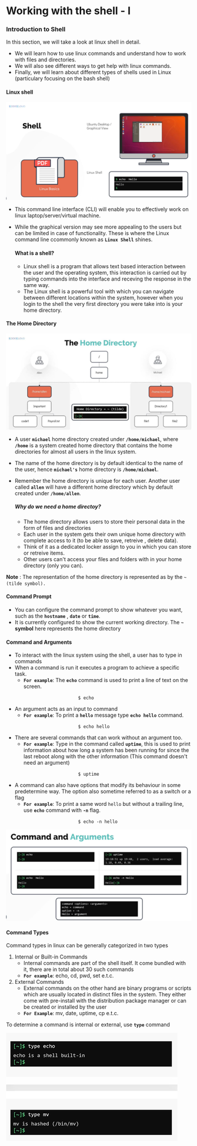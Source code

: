 # Working with the shell - I

### Introduction to Shell

In this section, we will take a look at linux shell in detail. 
- We will learn how to use linux commands and understand how to work with files and directories. 
- We will also see different ways to get help with linux commands. 
- Finally, we will learn about different types of shells used in Linux (particulary focusing on the bash shell)

#### Linux shell

![Shell](../../images/Shell.PNG)

- This command line interface (CLI) will enable you to effectively work on linux laptop/server/virtual machine.
- While the graphical version may see more appealing to the users but can be limited in case of functionality. These is where the Linux command line ccommonly known as **`Linux Shell`** shines.

  #### What is a shell?

  - Linux shell is a program that allows text based interaction between the user and the operating system, this interaction is carried out by typing commands into the interface and receving the response in the same way.
  - The Linux shell is a powerful tool with which you can navigate between different locations within the system, however when you login to the shell the very first directory you were take into is your home directory.

#### The Home Directory

![The-Home-Directory](../../images/The_Home_Directory.JPG)
 
- A user **`michael`** home directory created under **`/home/michael`**, where **`/home`** is a system created home directory that contains the home directories for almost all users in the linux system. 
- The name of the home directory is by default identical to the name of the user, hence **`michael's`** home directory is **`/home/michael`**.
- Remember the home directory is unique for each user. Another user called **`allen`** will have a different home directory which by default created under **`/home/allen`**.

  ##### Why do we need a home directoy?
  - The home directory allows users to store their personal data in the form of files and directories
  - Each user in the system gets their own unique home directory with complete access to it (to be able to save, retreive , delete data).
  - Think of it as a dedicated locker assign to you in which you can store or retreive items.
  - Other users can't access your files and folders with in your home directory (only you can).

**Note** : The representation of the home directory is represented as by the `~ (tilde symbol).`

#### Command Prompt

- You can configure the command prompt to show whatever you want, such as the **`hostname`** , **`date`** or **`time`**. 
- It is currently configured to show the current working directory. The **`~` symbol**  here represents the home directory

#### Command and Arguments

- To interact with the linux system using the shell, a user has to type in commands
- When a command is run it executes a program to achieve a specific task.
  - **`For example`**: The **`echo`** command is used to print a line of text on the screen.
  ```
                          $ echo 
  ```
- An argument acts as an input to command
  - **`For example`**: To print a **`hello`** message type **`echo hello`** command.
  ```
                          $ echo hello
  ```
- There are several commands that can work without an argument too.
  - **`For example`**: Type in the command called **`uptime`**, this is used to print information about how long a system has been running for since the last reboot along with the other information (This command doesn't need an argument)
  ```
                          $ uptime 
  ```
- A command can also have options that modify its behaviour in some predetermine way. The option also sometime referred to as a switch or a flag 
  - **`For example`**: To print a same word `hello` but without a trailing line, use **`echo`** command with **`-n`** flag.
  ```
                          $ echo -n hello
  ```
  
![Command-and-Arguments](../../images/Command-and-Arguments.PNG)

#### Command Types

Command types in linux can be generally categorized in two types
 1. Internal or Built-in Commands 
    - Internal commands are part of the shell itself. It come bundled with it, there are in total about 30 such commands
    - **`For example`**: echo, cd, pwd, set e.t.c.
 1. External Commands
    - External commands on the other hand are binary programs or scripts which are usually located in distinct files in the system. They either come with pre-install with the distribution package manager or can be created or installed by the user
    - **`For Example`**: mv, date, uptime, cp e.t.c.
    
To determine a command is internal or external, use **`type`** command
 
![Command-Types](../../images/Command-Types.PNG)
